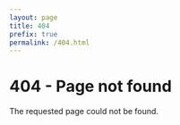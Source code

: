 ```yaml
---
layout: page
title: 404
prefix: true
permalink: /404.html
---
```


<div class="group-title">
  <h1>404 - Page not found</h1>
</div>

The requested page could not be found.
